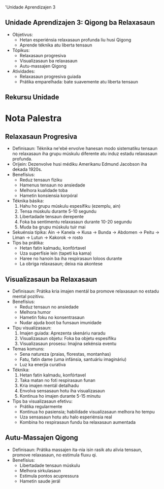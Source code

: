 'Unidade Aprendizajen 3

## Unidade Aprendizajen 3: Qigong ba Relaxasaun
- Objetivus:
  * Hetan esperiénsia relaxasaun profunda liu husi Qigong
  * Aprende téknika atu liberta tensaun
- Tópikus:
  * Relaxasaun progresiva  
  * Visualizasaun ba relaxasaun
  * Autu-massajen Qigong
- Atividades:
  * Relaxasaun progresiva guiada
  * Prátika emparelhada: bate suavemente atu liberta tensaun

## Rekursu Unidade

# Nota Palestra

## Relaxasaun Progresiva

- Definisaun: Téknika ne'ebé envolve hanesan modo sistematiku tensaun no relaxasaun iha grupu múskulu diferente atu induz estadu relaxasaun profunda.
- Orijein: Dezenvolve husi médiku Amerikanu Edmund Jacobson iha dekada 1920s.
- Benefísius:
  - Reduz tensaun fíziku
  - Hamenus tensaun no ansiedade
  - Melhora kualidade toba
  - Hametin konsiensia korpóral
- Téknika básika:
  1. Hahu ho grupu múskulu espesífiku (ezemplu, ain)
  2. Tensa múskulu durante 5-10 segundu
  3. Libertadade tensaun derepente
  4. Foka ba sentimentu relaxasaun durante 10-20 segundu
  5. Muda ba grupu múskulu tuir mai
- Sekuénsia típika: Ain → Kanela → Kusa → Bunda → Abdomen → Peitu → Liman → Lutun → Kakorok → rosto
- Tips ba prátika:
  - Hetan fatin kalmadu, konfórtavel
  - Uza superfísie lein (tapeti ka kama)
  - Haree no hanoin ba iha respirasaun loloos durante
  - La obriga relaxasaun; deixa nia akontese

## Visualizasaun ba Relaxasaun

- Definisaun: Prátika kria imajen mentál ba promove relaxasaun no estadu mental pozitivu.
- Benefísius:
  - Reduz tensaun no ansiedade
  - Melhora humor
  - Hametin foku no konsentrasaun
  - Nudar ajuda boot ba funsaun imunidade
- Tipu visualizasaun:
  1. Imajen guiada: Aprezenta skenáriu naradu
  2. Visualizasaun objetu: Foka ba objetu espesífiku
  3. Visualizasaun prosesu: Imajina sekénsia eventu
- Temas komuns:
  - Sena natureza (praias, florestas, montanhas)
  - Fatu, fatin dame (uma infánsia, santuáriu imagináriu)
  - Luz ka enerjia curativa
- Téknika:
  1. Hetan fatin kalmadu, konfórtavel
  2. Taka matan no foti respirasaun funan
  3. Kria imajen mentál detalhadu
  4. Envolva sensasaun hotu iha visualizasaun
  5. Kontinua ho imajen durante 5-15 minutu
- Tips ba visualizasaun efetivu:
  - Prátika regularmente
  - Kontinua ho pasiensia; habilidade visualizasaun melhora ho tempu
  - Uza sensasaun hotu atu halo esperiénsia real
  - Kombina ho respirasaun fundu ba relaxasaun aumentada

## Autu-Massajen Qigong

- Definisaun: Prátika massajen ita-nia isin rasik atu alivia tensaun, promove relaxasaun, no estimula fluxu qi.
- Benefísius:
  - Libertadade tensaun múskulu
  - Melhora sirkulasaun
  - Estimula pontos acupressura
  - Hametin saude jerál